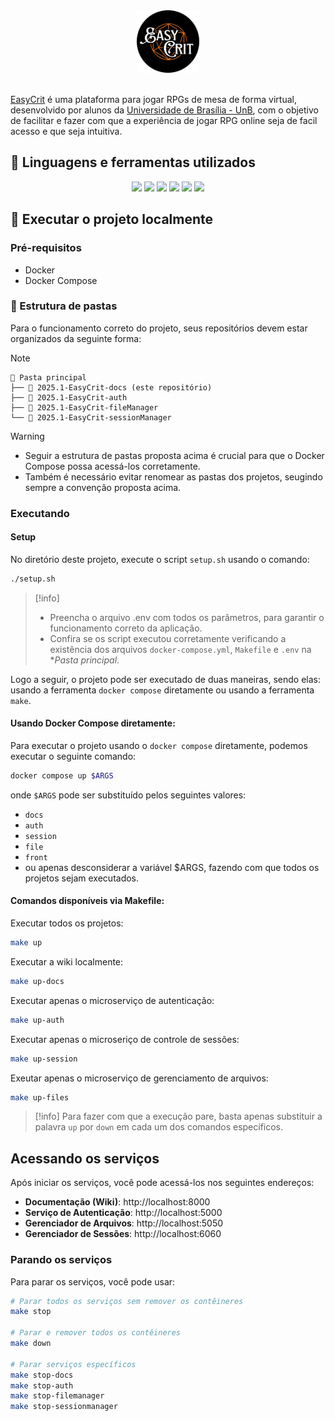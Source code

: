 <div align="center"><img style="width: 100px" id="logo EasyCrit" src="docs/assets/logo-easycrit-rounded.png"/></div><br/>

[EasyCrit](link_do_projeto_aqui) é uma plataforma para jogar RPGs de mesa de forma virtual, desenvolvido por alunos da [Universidade de Brasília - UnB](https://www.unb.br/), com o objetivo de facilitar e fazer com que a experiência de jogar RPG online seja de facil acesso e que seja intuitiva.

## 🧰 Linguagens e ferramentas utilizados
<div align="center">
<img src="https://img.shields.io/badge/docker-257bd6?style=for-the-badge&logo=docker&logoColor=white"/>
<img src="https://img.shields.io/badge/postgresql-blue?style=for-the-badge&logo=postgresql&logoColor=%23FFFFFF"/>
<img src="https://img.shields.io/badge/next.js-000000?style=for-the-badge&logo=nextdotjs&logoColor=white"/>
<img src="https://img.shields.io/badge/python-yellow?style=for-the-badge&logo=python&logoColor=%23FFFFFF"/>
<img src="https://img.shields.io/badge/fast%20api-yellow?style=for-the-badge&logo=fastapi&logoColor=%23FFFFFF"/>
<img src="https://img.shields.io/badge/mkdocs--material-gray?style=for-the-badge&logo=materialformkdocs&logoColor=white&color=blue"/>
</div>

## 📍 Executar o projeto localmente
### Pré-requisitos
- Docker
- Docker Compose

### 📁 Estrutura de pastas
Para o funcionamento correto do projeto, seus repositórios devem estar organizados da seguinte forma:

>[!note]
> ```
> 📁 Pasta principal
> ├── 📁 2025.1-EasyCrit-docs (este repositório)
> ├── 📁 2025.1-EasyCrit-auth
> ├── 📁 2025.1-EasyCrit-fileManager
> └── 📁 2025.1-EasyCrit-sessionManager
> ```

>[!warning]
> - Seguir a estrutura de pastas proposta acima é crucial para que o Docker Compose possa acessá-los corretamente.
> - Também é necessário evitar renomear as pastas dos projetos, seugindo sempre a convenção proposta acima.

### Executando

#### Setup
No diretório deste projeto, execute o script `setup.sh` usando o comando:
```bash
./setup.sh
```

>[!info]
> - Preencha o arquivo .env com todos os parâmetros, para garantir o funcionamento correto da aplicação.
> - Confira se os script executou corretamente verificando a existência dos arquivos `docker-compose.yml`, `Makefile` e `.env` na **Pasta principal*.

Logo a seguir, o projeto pode ser executado de duas maneiras, sendo elas: usando a ferramenta `docker compose` diretamente ou usando a ferramenta `make`.

#### Usando Docker Compose diretamente:
Para executar o projeto usando o `docker compose` diretamente, podemos executar o seguinte comando:

```bash
docker compose up $ARGS
```

onde `$ARGS` pode ser substituído pelos seguintes valores:

- `docs`
- `auth`
- `session`
- `file`
- `front`
- ou apenas desconsiderar a variável $ARGS, fazendo com que todos os projetos sejam executados.

#### Comandos disponíveis via Makefile:
Executar todos os projetos:
```bash
make up
```

Executar a wiki localmente:
```bash
make up-docs
```

Executar apenas o microserviço de autenticação:
```bash
make up-auth
```

Executar apenas o microseriço de controle de sessões:
```bash
make up-session
```

Exeutar apenas o microserviço de gerenciamento de arquivos:
```bash
make up-files
```

>[!info]
> Para fazer com que a execução pare, basta apenas substituir a palavra `up` por `down` em cada um dos comandos específicos.

## Acessando os serviços
Após iniciar os serviços, você pode acessá-los nos seguintes endereços:

- **Documentação (Wiki)**: http://localhost:8000
- **Serviço de Autenticação**: http://localhost:5000
- **Gerenciador de Arquivos**: http://localhost:5050
- **Gerenciador de Sessões**: http://localhost:6060

### Parando os serviços
Para parar os serviços, você pode usar:

```bash
# Parar todos os serviços sem remover os contêineres
make stop

# Parar e remover todos os contêineres
make down

# Parar serviços específicos
make stop-docs
make stop-auth
make stop-filemanager
make stop-sessionmanager
```

